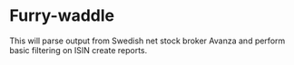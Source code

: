 # Furry-waddle

This will parse output from Swedish net stock broker Avanza and perform basic filtering on ISIN create reports.

